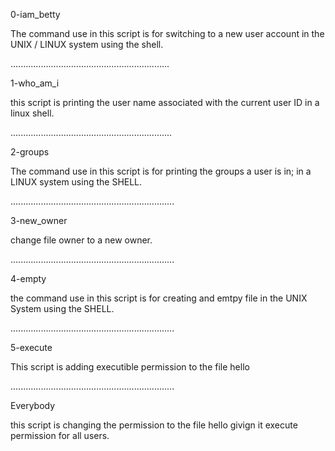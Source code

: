 0-iam_betty

The command use in this script is for switching to a new
user account in the UNIX / LINUX system using the shell. 

...............................................................

1-who_am_i

this script is printing the user name associated with
the current user ID in a linux shell.

................................................................

2-groups

The command use in this script is for printing the groups a user
is in; in a LINUX system using the SHELL.

.................................................................

3-new_owner

change file owner to a new owner.

.................................................................

4-empty

the command use in this script is for creating and emtpy file in
the UNIX System using the SHELL.

.................................................................

5-execute

This script is adding executible permission to the file hello

.................................................................

Everybody 

this script is changing the permission to the file hello givign
it execute permission for all users.  
